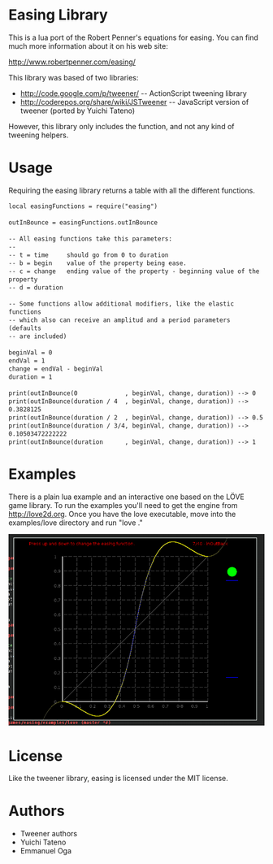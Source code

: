 Easing Library
==============

This is a lua port of the Robert Penner's equations for easing. You can find much
more information about it on his web site:

http://www.robertpenner.com/easing/

This library was based of two libraries:

* http://code.google.com/p/tweener/ -- ActionScript tweening library
* http://coderepos.org/share/wiki/JSTweener -- JavaScript version of tweener (ported by Yuichi Tateno)

However, this library only includes the function, and not any kind of tweening
helpers.

Usage
=====

Requiring the easing library returns a table with all the different
functions.

    local easingFunctions = require("easing")

    outInBounce = easingFunctions.outInBounce

    -- All easing functions take this parameters:
    --
    -- t = time     should go from 0 to duration
    -- b = begin    value of the property being ease.
    -- c = change   ending value of the property - beginning value of the property
    -- d = duration

    -- Some functions allow additional modifiers, like the elastic functions
    -- which also can receive an amplitud and a period parameters (defaults
    -- are included)

    beginVal = 0
    endVal = 1
    change = endVal - beginVal
    duration = 1

    print(outInBounce(0             , beginVal, change, duration)) --> 0
    print(outInBounce(duration / 4  , beginVal, change, duration)) --> 0.3828125
    print(outInBounce(duration / 2  , beginVal, change, duration)) --> 0.5
    print(outInBounce(duration / 3/4, beginVal, change, duration)) --> 0.10503472222222
    print(outInBounce(duration      , beginVal, change, duration)) --> 1

Examples
========

There is a plain lua example and an interactive one based on the LÖVE
game library. To run the examples you'll need to get the engine from
http://love2d.org. Once you have the love executable, move into the
examples/love directory and run "love ."

![love2d running easing examples](/doc/ease-love.png "easing on love2d")

License
=======

Like the tweener library, easing is licensed under the MIT license.

Authors
=======

* Tweener authors
* Yuichi Tateno
* Emmanuel Oga
